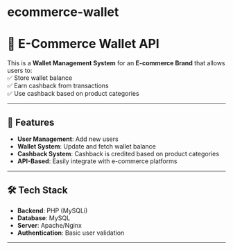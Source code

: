 # ecommerce-wallet
# 🛒 E-Commerce Wallet API  

This is a **Wallet Management System** for an **E-commerce Brand** that allows users to:  
✅ Store wallet balance  
✅ Earn cashback from transactions  
✅ Use cashback based on product categories  

---

## 🚀 Features  
- **User Management**: Add new users  
- **Wallet System**: Update and fetch wallet balance  
- **Cashback System**: Cashback is credited based on product categories  
- **API-Based**: Easily integrate with e-commerce platforms  

---

## 🛠 Tech Stack  
- **Backend**: PHP (MySQLi)  
- **Database**: MySQL  
- **Server**: Apache/Nginx  
- **Authentication**: Basic user validation  

---


